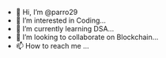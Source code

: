 - 👋 Hi, I’m @parro29
- 👀 I’m interested in Coding...
- 🌱 I’m currently learning DSA...
- 💞️ I’m looking to collaborate on Blockchain...
- 📫 How to reach me ...

<!---
parro29/parro29 is a ✨ special ✨ repository because its `README.md` (this file) appears on your GitHub profile.
You can click the Preview link to take a look at your changes.
--->
